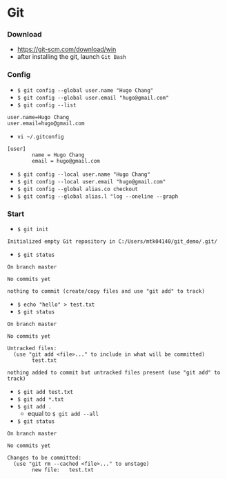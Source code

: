 # Git
### Download
- https://git-scm.com/download/win
- after installing the git, launch `Git Bash`

### Config
- `$ git config --global user.name "Hugo Chang"`
- `$ git config --global user.email "hugo@gmail.com"`
- `$ git config --list`
```
user.name=Hugo Chang
user.email=hugo@gmail.com
````
- `vi ~/.gitconfig`
````
[user]
        name = Hugo Chang
        email = hugo@gmail.com
````
- `$ git config --local user.name "Hugo Chang"`
- `$ git config --local user.email "hugo@gmail.com"`
- `$ git config --global alias.co checkout`
- `$ git config --global alias.l "log --oneline --graph`

### Start
- `$ git init`
````
Initialized empty Git repository in C:/Users/mtk04140/git_demo/.git/
````
- `$ git status`
````
On branch master

No commits yet

nothing to commit (create/copy files and use "git add" to track)
````
- `$ echo "hello" > test.txt`
- `$ git status`
````
On branch master

No commits yet

Untracked files:
  (use "git add <file>..." to include in what will be committed)
        test.txt

nothing added to commit but untracked files present (use "git add" to track)
````
- `$ git add test.txt`
- `$ git add *.txt`
- `$ git add .`
  - equal to `$ git add --all`
- `$ git status`
````
On branch master

No commits yet

Changes to be committed:
  (use "git rm --cached <file>..." to unstage)
        new file:   test.txt
````


